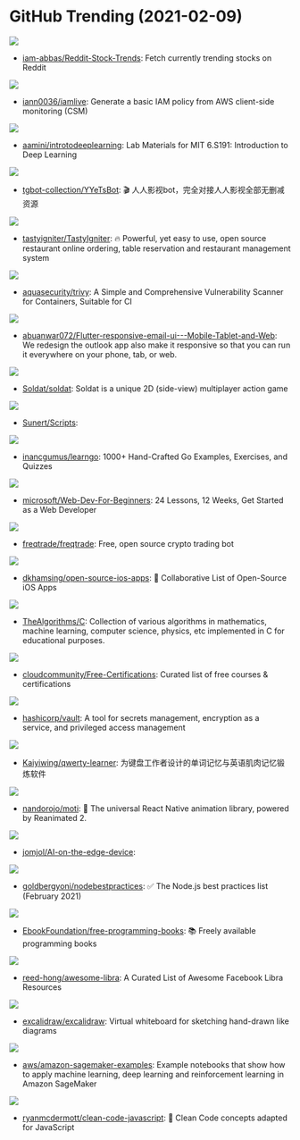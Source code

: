 # GitHub Trending (2021-02-09)

![](https://img.shields.io/badge/Python-New%20235-green?style=flat-square&logo=appveyor)
- [iam-abbas/Reddit-Stock-Trends](https://github.com/iam-abbas/Reddit-Stock-Trends): Fetch currently trending stocks on Reddit

![](https://img.shields.io/badge/Go-New%20153-green?style=flat-square&logo=appveyor)
- [iann0036/iamlive](https://github.com/iann0036/iamlive): Generate a basic IAM policy from AWS client-side monitoring (CSM)

![](https://img.shields.io/badge/Jupyter%20Notebook-New%20147-green?style=flat-square&logo=appveyor)
- [aamini/introtodeeplearning](https://github.com/aamini/introtodeeplearning): Lab Materials for MIT 6.S191: Introduction to Deep Learning

![](https://img.shields.io/badge/Python-New%20593-green?style=flat-square&logo=appveyor)
- [tgbot-collection/YYeTsBot](https://github.com/tgbot-collection/YYeTsBot): 🎬 人人影视bot，完全对接人人影视全部无删减资源

![](https://img.shields.io/badge/PHP-New%20160-green?style=flat-square&logo=appveyor)
- [tastyigniter/TastyIgniter](https://github.com/tastyigniter/TastyIgniter): 🔥 Powerful, yet easy to use, open source restaurant online ordering, table reservation and restaurant management system

![](https://img.shields.io/badge/Go-New%2010-green?style=flat-square&logo=appveyor)
- [aquasecurity/trivy](https://github.com/aquasecurity/trivy): A Simple and Comprehensive Vulnerability Scanner for Containers, Suitable for CI

![](https://img.shields.io/badge/Dart-New%20308-green?style=flat-square&logo=appveyor)
- [abuanwar072/Flutter-responsive-email-ui---Mobile-Tablet-and-Web](https://github.com/abuanwar072/Flutter-responsive-email-ui---Mobile-Tablet-and-Web): We redesign the outlook app also make it responsive so that you can run it everywhere on your phone, tab, or web.

![](https://img.shields.io/badge/Pascal-New%20150-green?style=flat-square&logo=appveyor)
- [Soldat/soldat](https://github.com/Soldat/soldat): Soldat is a unique 2D (side-view) multiplayer action game

![](https://img.shields.io/badge/JavaScript-New%207-green?style=flat-square&logo=appveyor)
- [Sunert/Scripts](https://github.com/Sunert/Scripts): 

![](https://img.shields.io/badge/Go-New%2083-green?style=flat-square&logo=appveyor)
- [inancgumus/learngo](https://github.com/inancgumus/learngo): 1000+ Hand-Crafted Go Examples, Exercises, and Quizzes

![](https://img.shields.io/badge/JavaScript-New%20440-green?style=flat-square&logo=appveyor)
- [microsoft/Web-Dev-For-Beginners](https://github.com/microsoft/Web-Dev-For-Beginners): 24 Lessons, 12 Weeks, Get Started as a Web Developer

![](https://img.shields.io/badge/Python-New%20194-green?style=flat-square&logo=appveyor)
- [freqtrade/freqtrade](https://github.com/freqtrade/freqtrade): Free, open source crypto trading bot

![](https://img.shields.io/badge/Swift-New%20127-green?style=flat-square&logo=appveyor)
- [dkhamsing/open-source-ios-apps](https://github.com/dkhamsing/open-source-ios-apps): 📱 Collaborative List of Open-Source iOS Apps

![](https://img.shields.io/badge/C-New%20148-green?style=flat-square&logo=appveyor)
- [TheAlgorithms/C](https://github.com/TheAlgorithms/C): Collection of various algorithms in mathematics, machine learning, computer science, physics, etc implemented in C for educational purposes.

![](https://img.shields.io/badge/none-New%20199-green?style=flat-square&logo=appveyor)
- [cloudcommunity/Free-Certifications](https://github.com/cloudcommunity/Free-Certifications): Curated list of free courses & certifications

![](https://img.shields.io/badge/Go-New%20111-green?style=flat-square&logo=appveyor)
- [hashicorp/vault](https://github.com/hashicorp/vault): A tool for secrets management, encryption as a service, and privileged access management

![](https://img.shields.io/badge/TypeScript-New%20372-green?style=flat-square&logo=appveyor)
- [Kaiyiwing/qwerty-learner](https://github.com/Kaiyiwing/qwerty-learner): 为键盘工作者设计的单词记忆与英语肌肉记忆锻炼软件

![](https://img.shields.io/badge/TypeScript-New%2079-green?style=flat-square&logo=appveyor)
- [nandorojo/moti](https://github.com/nandorojo/moti): 🐼 The universal React Native animation library, powered by Reanimated 2.

![](https://img.shields.io/badge/C%2B%2B-New%2045-green?style=flat-square&logo=appveyor)
- [jomjol/AI-on-the-edge-device](https://github.com/jomjol/AI-on-the-edge-device): 

![](https://img.shields.io/badge/JavaScript-New%2098-green?style=flat-square&logo=appveyor)
- [goldbergyoni/nodebestpractices](https://github.com/goldbergyoni/nodebestpractices): ✅ The Node.js best practices list (February 2021)

![](https://img.shields.io/badge/none-New%20382-green?style=flat-square&logo=appveyor)
- [EbookFoundation/free-programming-books](https://github.com/EbookFoundation/free-programming-books): 📚 Freely available programming books

![](https://img.shields.io/badge/none-New%20217-green?style=flat-square&logo=appveyor)
- [reed-hong/awesome-libra](https://github.com/reed-hong/awesome-libra): A Curated List of Awesome Facebook Libra Resources

![](https://img.shields.io/badge/TypeScript-New%2047-green?style=flat-square&logo=appveyor)
- [excalidraw/excalidraw](https://github.com/excalidraw/excalidraw): Virtual whiteboard for sketching hand-drawn like diagrams

![](https://img.shields.io/badge/Jupyter%20Notebook-New%208-green?style=flat-square&logo=appveyor)
- [aws/amazon-sagemaker-examples](https://github.com/aws/amazon-sagemaker-examples): Example notebooks that show how to apply machine learning, deep learning and reinforcement learning in Amazon SageMaker

![](https://img.shields.io/badge/JavaScript-New%2078-green?style=flat-square&logo=appveyor)
- [ryanmcdermott/clean-code-javascript](https://github.com/ryanmcdermott/clean-code-javascript): 🛁 Clean Code concepts adapted for JavaScript

